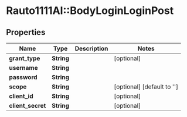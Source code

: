 # Rauto1111AI::BodyLoginLoginPost

## Properties
Name | Type | Description | Notes
------------ | ------------- | ------------- | -------------
**grant_type** | **String** |  | [optional] 
**username** | **String** |  | 
**password** | **String** |  | 
**scope** | **String** |  | [optional] [default to &#x27;&#x27;]
**client_id** | **String** |  | [optional] 
**client_secret** | **String** |  | [optional] 

